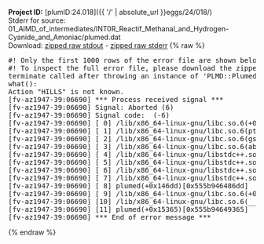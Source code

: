**Project ID:** [plumID:24.018]({{ '/' | absolute_url }}eggs/24/018/)  
Stderr for source:  01_AIMD_of_intermediates/INT0R_Reactif_Methanal_and_Hydrogen-Cyanide_and_Amoniac/plumed.dat   
Download: [zipped raw stdout](plumed.dat.plumed.stdout.txt.zip) - [zipped raw stderr](plumed.dat.plumed.stderr.txt.zip) 
{% raw %}
<pre>
#! Only the first 1000 rows of the error file are shown below
#! To inspect the full error file, please download the zipped raw stderr file above
terminate called after throwing an instance of 'PLMD::Plumed::Exception'
what():
Action "HILLS" is not known.
[fv-az1947-39:06690] *** Process received signal ***
[fv-az1947-39:06690] Signal: Aborted (6)
[fv-az1947-39:06690] Signal code:  (-6)
[fv-az1947-39:06690] [ 0] /lib/x86_64-linux-gnu/libc.so.6(+0x45330)[0x7fb7c9845330]
[fv-az1947-39:06690] [ 1] /lib/x86_64-linux-gnu/libc.so.6(pthread_kill+0x11c)[0x7fb7c989eb2c]
[fv-az1947-39:06690] [ 2] /lib/x86_64-linux-gnu/libc.so.6(gsignal+0x1e)[0x7fb7c984527e]
[fv-az1947-39:06690] [ 3] /lib/x86_64-linux-gnu/libc.so.6(abort+0xdf)[0x7fb7c98288ff]
[fv-az1947-39:06690] [ 4] /lib/x86_64-linux-gnu/libstdc++.so.6(+0xa5ff5)[0x7fb7c9ca5ff5]
[fv-az1947-39:06690] [ 5] /lib/x86_64-linux-gnu/libstdc++.so.6(+0xbb0da)[0x7fb7c9cbb0da]
[fv-az1947-39:06690] [ 6] /lib/x86_64-linux-gnu/libstdc++.so.6(_ZSt10unexpectedv+0x0)[0x7fb7c9ca5a55]
[fv-az1947-39:06690] [ 7] /lib/x86_64-linux-gnu/libstdc++.so.6(+0xa5a6f)[0x7fb7c9ca5a6f]
[fv-az1947-39:06690] [ 8] plumed(+0x146dd)[0x555b946486dd]
[fv-az1947-39:06690] [ 9] /lib/x86_64-linux-gnu/libc.so.6(+0x2a1ca)[0x7fb7c982a1ca]
[fv-az1947-39:06690] [10] /lib/x86_64-linux-gnu/libc.so.6(__libc_start_main+0x8b)[0x7fb7c982a28b]
[fv-az1947-39:06690] [11] plumed(+0x15365)[0x555b94649365]
[fv-az1947-39:06690] *** End of error message ***
</pre>
{% endraw %}
